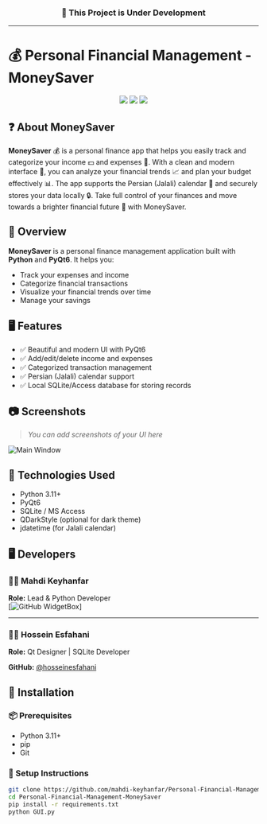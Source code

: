 <h3 align="center">
  🚧 This Project is Under Development
</h3>

---

# 💰 Personal Financial Management - MoneySaver

<p align="center">
  <img src="https://img.shields.io/badge/Python-3.11-blue?style=flat-square&logo=python" />
  <img src="https://img.shields.io/badge/PyQt-6-green?style=flat-square&logo=qt" />
  <img src="https://img.shields.io/badge/Platform-Windows-lightgrey?style=flat-square&logo=windows" />
</p>

## ❓ About MoneySaver

**MoneySaver** 💰 is a personal finance app that helps you easily track and categorize your income 💵 and expenses 💸. With a clean and modern interface 🎨, you can analyze your financial trends 📈 and plan
your budget effectively 📊. The app supports the Persian (Jalali) calendar 📅 and securely stores your data locally 🔒. Take full control of your finances and move towards a brighter financial future 🚀 with
MoneySaver.

## 📌 Overview

**MoneySaver** is a personal finance management application built with **Python** and **PyQt6**. It helps you:

- Track your expenses and income
- Categorize financial transactions
- Visualize your financial trends over time
- Manage your savings

## 🖥️ Features

- ✅ Beautiful and modern UI with PyQt6
- ✅ Add/edit/delete income and expenses
- ✅ Categorized transaction management
- ✅ Persian (Jalali) calendar support
- ✅ Local SQLite/Access database for storing records

## 📷 Screenshots

> _You can add screenshots of your UI here_

![Main Window](screenshots/main.png)

## 🔧 Technologies Used

- Python 3.11+
- PyQt6
- SQLite / MS Access
- QDarkStyle (optional for dark theme)
- jdatetime (for Jalali calendar)

## 🖥️ Developers

### 🧑‍💻 Mahdi Keyhanfar  
**Role:** Lead & Python Developer  
[![GitHub WidgetBox](https://github-widgetbox.vercel.app/api/profile?username=mahdi-keyhanfar&data=followers,repositories,stars,commits&theme=nautilus)]

---

### 🧑‍💻 Hossein Esfahani  
**Role:** Qt Designer | SQLite Developer

**GitHub:** [@hosseinesfahani](https://github.com/hosseinesfahani)  

## 📂 Installation

### 📦 Prerequisites

- Python 3.11+
- pip
- Git

### 🧪 Setup Instructions

```bash
git clone https://github.com/mahdi-keyhanfar/Personal-Financial-Management-MoneySaver.git
cd Personal-Financial-Management-MoneySaver
pip install -r requirements.txt
python GUI.py
